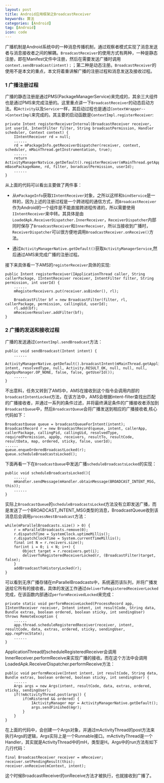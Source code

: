 ```yaml
---
layout: post
title: Android应用框架之BroadcastReceiver
keywords: 算法
categories: [Android]
tag: [Android]
icon: code
---
```

广播机制是Android系统中的一种消息传播机制，通过观察者模式实现了消息发送者与消息接收者之间的解耦。`BroadcastReceiver`的使用方式有两种，一种是静态注册，即在Manifest文件中注册，然后在需要发送广播时调用`context.sendBroadcast(intent)；`；第二种是动态注册。`BroadcastReceiver`的使用不是本文的重点，本文将着重讲解广播的注册过程和消息发送及接收过程。

### 1 广播注册过程
广播的静态注册是通过PMS(PackageManagerService)来完成的，其余三大组件也是通过PMS来完成注册的。这里重点讲一下`BroadcastReceiver`的动态启动方法。和`Activity`以及`Service`一样，其启动过程也是通过`ContextWrapper-->ContextImpl`来完成的。其主要的启动函数是`ContextImpl.registerReceiver`:
```
private Intent registerReceiverInternal(BroadcastReceiver receiver, int userId, IntentFilter filter, String broadcastPermission, Handler scheduler, Context context) {
	IIntentReceiver rd = null;
	......
	rd = mPackageInfo.getReceiverDispatcher(receiver, context, scheduler, mMainThread.getInstrumentation, true);
	......
	return ActivityManagerNatvice.getDefault().registerReceiver(mMainThread.getApplicationThread(), mBasePackageName, rd, filter, boradcastPermission, userId);
	......
}
```
从上面的代码可以看出主要做了两件事：

- 从`mPackageInfo`获取`IIntentReceiver`对象，之所以这样和`bindService`是一样的，因为上述的注册过程是一个跨进程的通信方式，而`BroadcastReceiver`作为Android的一个组件是不能直接跨进程传递的，所以需要使用`IIntentReceiver`来中转。其具体是由`LoadedApk.ReceiverDispatcher.InnerReceiver`，`ReceiverDispatcher`内部同时保存了`BroadcastReceiver`和`InnerReceiver`，所以当接收到广播时，`ReceiverDispatcher`可以很方便地调用`BroadcastReceiver.onReceive()`方法。

- 通过`ActivityManagerNative.getDefault()`获取`ActivityManagerService`,然后通过AMS来完成广播的注册过程。

接下来具体看一下AMS的`registerReceiver`具体的实现:
```
public Intent registerReceiver(IApplicationThread caller, String callerPackage, IIntentReceiver receiver, IntentFilter filter, String permission, int userId) {
	......
	mRegisterReceivers.put(receiver.asBinder(), rl);
	
	BroadcastFilter bf = new BroadcastFilter(filter, rl, callerPackage, permission, callingUid, userId);
	rl.add(bf);
	mReceiverResolver.addFilter(bf);
}
```

### 2 广播的发送和接收过程
广播的发送通过`ContextImpl.sendBroadcast`方法：
```
public void sendBroadcast(Intent intent) {
	......
	ActivityManagerNative.getDefault().broadcastIntent(mMainThread.getApplicationThread(), intent, resolvedType, null, Activity.RESULT_OK, null, null, null, AppOpsManager.OP_NONE, false, false, getUserId());
	......
}
```
不出意料，任务又转到了AMS中，AMS在接收到这个指令会调用内部的`broadcastIntentLocked`方法，在该方法中，AMS会根据intent-filter查找出匹配的广播接收者，并通过一系列的条件过滤，并将最终满足条件的广播接收者添加到`BroadcastQueue`中，然后`BroadcastQueue`会将广播发送到相应的广播接收者,核心代码如下：
```
BroadcastQueue queue = broadcastQueueForIntent(intent);
BroadcastRecord r = new BroadcastRecord(queue, intent, callerApp, callerPackage, callingPid, callingUid, resolvedType, requiredPermission, appOp, receivers, resultTo, resultCode, resultData, map, ordered, sticky, false, userId);
......
queue.enqueOrderedBroadcastLocked(r);
queue.scheduleBroadcastsLocked();
```
下面再看一下在`BroadcastQueue`中发送广播`scheduleBroadcastsLocked`的实现：
```
public void scheduleBroadcastsLocked(){
	......
	mHandler.sendMessage(mHandler.obtainMessage(BROADCAST_INTENT_MSG, this));
	......
}
```
实际上`BroadcastQueue`的`scheduleBroadcastsLocked`方法没有立即发送广播，而是发送了一个BROADCAST_INTENT_MSG类型的消息，BroadcastQueue收到该消息后会调用`processNestBroadcast`方法：
```
while(mParallelBroadcasts.size() > 0) {
	r = mParallelBroadcasts.remove(0);
	r.dispatchTime = SystemClock.uptimeMillis();
	r.dispatchClockTime = System.currentTimeMillis();
	final int N = r.recivers.size();
	for(int i = 0; i < N; i++) {
		Object target = r.receivers.get(i);
		deliverToRegisteredReceiverLocked(r, (BroadcastFilter)target, false);
	}
	addBroadcastToHistoryLocked(r);
}
```
可以看到无序广播存储在mParallelBroadcasts中，系统遍历该队列，并将广播发送给它所有的接收者。具体的发送工作通过`deliverToRegisteredReceiverLocked`完成，在该函数内部通过`performReceivedLocked`来完成：
```
private static void performReceiveLocked(ProcessRecord app, IIntentReceiver receiver, Intent intent, int resultCode, String data, Bundle extras, boolean ordered, boolean sticky, int sendingUser) throws RemoteException {
	......
	app.thread.scheduleRegisteredReceiver(receiver, intent, resultCode, data, extras, ordered, sticky, sendingUser, app.repProcState);
	......
}
```
ApplicationThread的scheduleRegisteredReceiver会调用InnerReceiver.performReceive来实现广播的接收。而在这个方法中会调用LoadedApk.ReceiverDispatcher.performReceive方法：
```
public void performReceive(Intent intent, int resultCode, String data, Bundle extras, boolean ordered, boolean sticky, int sendingUser) {
	......
	Args args = new Args(intent, resultCode, data, extras, ordered, sticky, sendingUser);
	if(!mActivityThread.post(args)) {
		if(mRistered && ordered) {
			IActivityManager mgr = ActivityManagerNative.getDefault();
			args.sendFinished(mgr);
		}
	}
}
```
在上面的代码中，会创建一个Args对象，并通过mActivityThread的post方法来执行Args的逻辑，Args实际上是一个Runnable接口。mActivityThread是一个Handler，其实就是ActivityThread中的mH，类型是H。Args中的run方法有如下几行代码：
```
final BroadcastReceiver receiver = mReceiver;
receiver.setPendingResult(this);
receiver.onReceive(mContext, intent);
```
这个时候BroadcastReceiver的onReceive方法才被执行，也就接收到广播了。